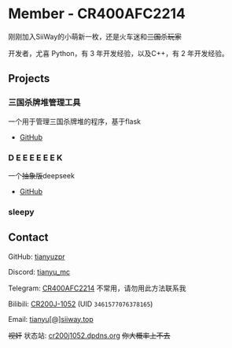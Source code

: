 # Member - CR400AFC2214

刚刚加入SiiWay的小萌新一枚，还是火车迷和~~三国杀玩家~~

开发者，尤喜 Python，有 3 年开发经验，以及C++，有 2 年开发经验。


## Projects

### 三国杀牌堆管理工具

一个用于管理三国杀牌堆的程序，基于flask

* [GitHub](https://github.com/tianyuzpr/sgs-card-shuffle)


### D E E E E E E K

一个~~抽象版~~deepseek

* [GitHub](https://github.com/tianyuzpr/deeeeeek)

### sleepy

## Contact

GitHub: [tianyuzpr](https://github.com/tianyuzpr)

Discord: [tianyu_mc](https://discord.com/users/1395560368390148128)

Telegram: [CR400AFC2214](https://t.me/CR400AFC2214) 不常用，请勿用此方法联系我

Bilibili: [CR200J-1052](https://space.bilibili.com/3461577076378165) (UID `3461577076378165`)

Email: [tianyu[@]siiway.top](https://siiway.top/t/m/tianyu/siiway.top)

~~视奸~~ 状态站: [cr200j1052.dpdns.org](https://cr200j1052.dpdns.org) ~~你大概率上不去~~
